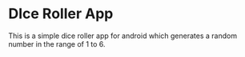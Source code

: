 # DIce Roller App 
This is a simple dice roller app for android which generates a random number in the range of 1 to 6.
 
